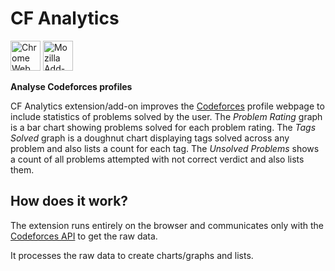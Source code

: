 # CF Analytics

<a href="https://chrome.google.com/webstore/detail/cf-analytics/hhljbjodjdbjbggddjaidojnlmaobcpo"><img src="https://i.imgur.com/iswHnpJ.png" alt="Chrome Web Store" height="48"></a>
<a href="https://addons.mozilla.org/en-US/firefox/addon/cf-analytics/"><img src="https://i.imgur.com/WJ9Fhop.png" alt="Mozilla Add-ons" height="48"></a>&emsp;

**Analyse Codeforces profiles**

CF Analytics extension/add-on improves the [Codeforces](https://codeforces.com/) profile webpage to include statistics of problems solved by the user. The *Problem Rating* graph is a bar chart showing problems solved for each problem rating. The *Tags Solved* graph is a doughnut chart displaying tags solved across any problem and also lists a count for each tag. The *Unsolved Problems* shows a count of all problems attempted with not correct verdict and also lists them.

## How does it work?
The extension runs entirely on the browser and communicates only with the [Codeforces API](https://codeforces.com/apiHelp) to get the raw data.

It processes the raw data to create charts/graphs and lists.